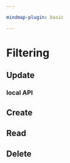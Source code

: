 ```yaml
---

mindmap-plugin: basic

---
```


# Filtering

## Update

### local API

## Create

## Read

## Delete